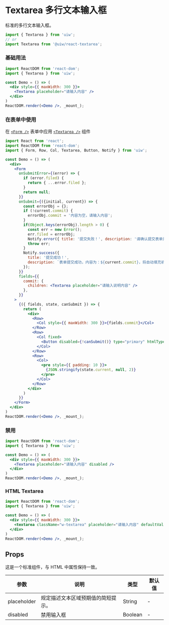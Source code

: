 Textarea 多行文本输入框
===

标准的多行文本输入框。

```jsx
import { Textarea } from 'uiw';
// or
import Textarea from '@uiw/react-textarea';
```

### 基础用法

<!--DemoStart,bgWhite,codePen,codeSandbox-->
```jsx
import ReactDOM from 'react-dom';
import { Textarea } from 'uiw';

const Demo = () => (
  <div style={{ maxWidth: 300 }}>
    <Textarea placeholder="请输入内容" />
  </div>
)
ReactDOM.render(<Demo />, _mount_);
```
<!--End-->

### 在表单中使用

在 [`<Form />`](#/components/form) 表单中应用 [`<Textarea />`](#/components/textarea) 组件

<!--DemoStart,bgWhite,codePen,codeSandbox-->
```jsx
import React from 'react';
import ReactDOM from 'react-dom';
import { Form, Row, Col, Textarea, Button, Notify } from 'uiw';

const Demo = () => (
  <div>
    <Form
      onSubmitError={(error) => {
        if (error.filed) {
          return { ...error.filed };
        }
        return null;
      }}
      onSubmit={({initial, current}) => {
        const errorObj = {};
        if (!current.commit) {
          errorObj.commit = '内容为空，请输入内容';
        }
        if(Object.keys(errorObj).length > 0) {
          const err = new Error();
          err.filed = errorObj;
          Notify.error({ title: '提交失败！', description: '请确认提交表单是否正确！' });
          throw err;
        }
        Notify.success({
          title: '提交成功！',
          description: `表单提交成功，内容为：${current.commit}，将自动填充初始化值！`,
        });
      }}
      fields={{
        commit: {
          children: <Textarea placeholder="请输入说明内容" />
        },
      }}
    >
      {({ fields, state, canSubmit }) => {
        return (
          <div>
            <Row>
              <Col style={{ maxWidth: 300 }}>{fields.commit}</Col>
            </Row>
            <Row>
              <Col fixed>
                <Button disabled={!canSubmit()} type="primary" htmlType="submit">提交</Button>
              </Col>
            </Row>
            <Row>
              <Col>
                <pre style={{ padding: 10 }}>
                  {JSON.stringify(state.current, null, 2)}
                </pre>
              </Col>
            </Row>
          </div>
        )
      }}
    </Form>
  </div>
)
ReactDOM.render(<Demo />, _mount_);
```
<!--End-->


### 禁用

<!--DemoStart,bgWhite,codePen,codeSandbox-->
```jsx
import ReactDOM from 'react-dom';
import { Textarea } from 'uiw';

const Demo = () => (
  <div style={{ maxWidth: 300 }}>
    <Textarea placeholder="请输入内容" disabled />
  </div>
)
ReactDOM.render(<Demo />, _mount_);
```
<!--End-->

### HTML Textarea

<!--DemoStart,bgWhite,codePen,codeSandbox-->
```jsx
import ReactDOM from 'react-dom';
import { Textarea } from 'uiw';

const Demo = () => (
  <div style={{ maxWidth: 300 }}>
    <textarea className="w-textarea" placeholder="请输入内容" defaultValue="" />
  </div>
)
ReactDOM.render(<Demo />, _mount_);
```
<!--End-->

## Props

这是一个标准组件，与 HTML 中属性保持一致。

| 参数 | 说明 | 类型 | 默认值 |
|--------- |-------- |--------- |-------- |
| placeholder | 规定描述文本区域预期值的简短提示。 | String | - |
| disabled | 禁用输入框 | Boolean | - |